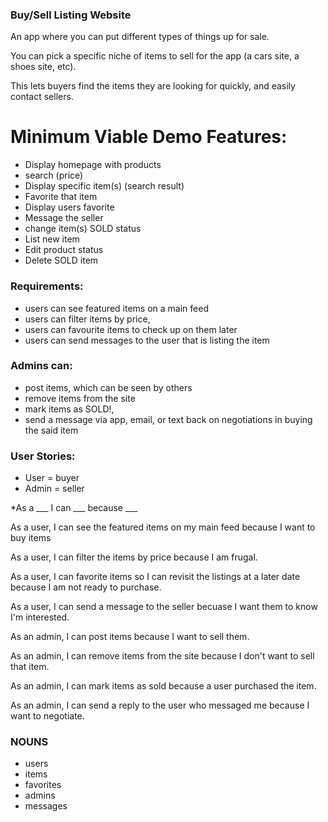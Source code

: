 ### Buy/Sell Listing Website

An app where you can put different types of things up for sale. 

You can pick a specific niche of items to sell for the app (a cars site, a shoes site, etc).

This lets buyers find the items they are looking for quickly, and easily contact sellers.

# Minimum Viable Demo Features:
* Display homepage with products
* search (price)
* Display specific item(s) (search result) 
* Favorite that item
* Display users favorite
* Message the seller
* change item(s) SOLD status
* List new item
* Edit product status
* Delete SOLD item



### Requirements:
* users can see featured items on a main feed
* users can filter items by price,
* users can favourite items to check up on them later
* users can send messages to the user that is listing the item

### Admins can:
* post items, which can be seen by others
* remove items from the site
* mark items as SOLD!,
* send a message via app, email, or text back on negotiations in buying the said item

### User Stories:
* User = buyer
* Admin = seller

*As a ___ I can ___ because ___

As a user, I can see the featured items on my main feed because I want to buy items

As a user, I can filter the items by price because I am frugal. 

As a user, I can favorite items so I can revisit the listings at a later date because I am not ready to purchase.

As a user, I can send a message to the seller becuase I want them to know I'm interested.

As an admin, I can post items because I want to sell them.

As an admin, I can remove items from the site because I don't want to sell that item.

As an admin, I can mark items as sold because a user purchased the item.

As an admin, I can send a reply to the user who messaged me because I want to negotiate. 


### NOUNS
* users
* items
* favorites
* admins
* messages

